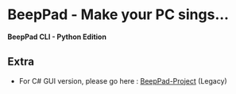 # BeepPad - Make your PC sings...
**BeepPad CLI - Python Edition**

## Extra
- For C# GUI version, please go here : [BeepPad-Project](https://github.com/richeyphu/BeepPad-Project/) (Legacy)
